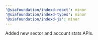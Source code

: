 ```yaml
---
'@siafoundation/indexd-react': minor
'@siafoundation/indexd-types': minor
'@siafoundation/indexd-js': minor
---
```


Added new sector and account stats APIs.
